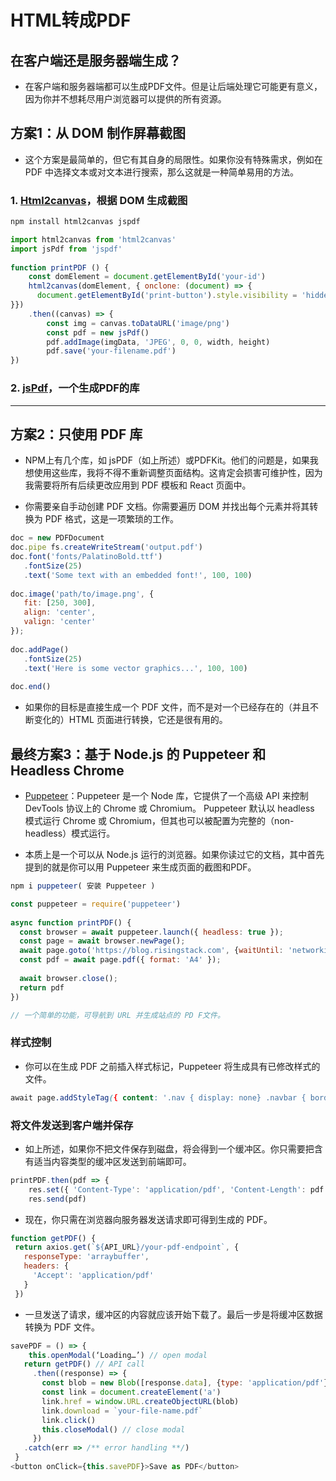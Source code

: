 # HTML转成PDF

## 在客户端还是服务器端生成？

- 在客户端和服务器端都可以生成PDF文件。但是让后端处理它可能更有意义，因为你并不想耗尽用户浏览器可以提供的所有资源。


## 方案1：从 DOM 制作屏幕截图

- 这个方案是最简单的，但它有其自身的局限性。如果你没有特殊需求，例如在 PDF 中选择文本或对文本进行搜索，那么这就是一种简单易用的方法。

### 1. [Html2canvas](https://html2canvas.hertzen.com/)，根据 DOM 生成截图

```js
npm install html2canvas jspdf

import html2canvas from 'html2canvas'
import jsPdf from 'jspdf'
 
function printPDF () {
    const domElement = document.getElementById('your-id')
    html2canvas(domElement, { onclone: (document) => {
      document.getElementById('print-button').style.visibility = 'hidden'
}})
    .then((canvas) => {
        const img = canvas.toDataURL('image/png')
        const pdf = new jsPdf()
        pdf.addImage(imgData, 'JPEG', 0, 0, width, height)
        pdf.save('your-filename.pdf')
})

```

### 2. [jsPdf](https://github.com/MrRio/jsPDF)，一个生成PDF的库


---

## 方案2：只使用 PDF 库

- NPM上有几个库，如 jsPDF（如上所述）或PDFKit。他们的问题是，如果我想使用这些库，我将不得不重新调整页面结构。这肯定会损害可维护性，因为我需要将所有后续更改应用到 PDF 模板和 React 页面中。

- 你需要亲自手动创建 PDF 文档。你需要遍历 DOM 并找出每个元素并将其转换为 PDF 格式，这是一项繁琐的工作。

```js
doc = new PDFDocument
doc.pipe fs.createWriteStream('output.pdf')
doc.font('fonts/PalatinoBold.ttf')
   .fontSize(25)
   .text('Some text with an embedded font!', 100, 100)
 
doc.image('path/to/image.png', {
   fit: [250, 300],
   align: 'center',
   valign: 'center'
});
 
doc.addPage()
   .fontSize(25)
   .text('Here is some vector graphics...', 100, 100)
 
doc.end()

```

- 如果你的目标是直接生成一个 PDF 文件，而不是对一个已经存在的（并且不断变化的）HTML 页面进行转换，它还是很有用的。


## 最终方案3：基于 Node.js 的 Puppeteer 和 Headless Chrome

- [Puppeteer](https://github.com/GoogleChrome/puppeteer)：Puppeteer 是一个 Node 库，它提供了一个高级 API 来控制 DevTools 协议上的 Chrome 或 Chromium。 Puppeteer 默认以 headless 模式运行 Chrome 或 Chromium，但其也可以被配置为完整的（non-headless）模式运行。

- 本质上是一个可以从 Node.js 运行的浏览器。如果你读过它的文档，其中首先提到的就是你可以用 Puppeteer 来生成页面的截图和PDF。

```js
npm i puppeteer( 安装 Puppeteer )

const puppeteer = require('puppeteer')
 
async function printPDF() {
  const browser = await puppeteer.launch({ headless: true });
  const page = await browser.newPage();
  await page.goto('https://blog.risingstack.com', {waitUntil: 'networkidle0'});
  const pdf = await page.pdf({ format: 'A4' });
 
  await browser.close();
  return pdf
})

// 一个简单的功能，可导航到 URL 并生成站点的 PD F文件。
```

### 样式控制

- 你可以在生成 PDF 之前插入样式标记，Puppeteer 将生成具有已修改样式的文件。
```css
await page.addStyleTag({ content: '.nav { display: none} .navbar { border: 0px} #print-button {display: none}' })
```

### 将文件发送到客户端并保存

- 如上所述，如果你不把文件保存到磁盘，将会得到一个缓冲区。你只需要把含有适当内容类型的缓冲区发送到前端即可。

```js
printPDF.then(pdf => {
	res.set({ 'Content-Type': 'application/pdf', 'Content-Length': pdf.length })
	res.send(pdf)

```

- 现在，你只需在浏览器向服务器发送请求即可得到生成的 PDF。

```js
function getPDF() {
 return axios.get(`${API_URL}/your-pdf-endpoint`, {
   responseType: 'arraybuffer',
   headers: {
     'Accept': 'application/pdf'
   }
 })
```

- 一旦发送了请求，缓冲区的内容就应该开始下载了。最后一步是将缓冲区数据转换为 PDF 文件。

```js
savePDF = () => {
    this.openModal(‘Loading…’) // open modal
   return getPDF() // API call
     .then((response) => {
       const blob = new Blob([response.data], {type: 'application/pdf'})
       const link = document.createElement('a')
       link.href = window.URL.createObjectURL(blob)
       link.download = `your-file-name.pdf`
       link.click()
       this.closeModal() // close modal
     })
   .catch(err => /** error handling **/)
 }
<button onClick={this.savePDF}>Save as PDF</button>
```


















